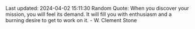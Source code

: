 Last updated: 2024-04-02 15:11:30
Random Quote: When you discover your mission, you will feel its demand. It will fill you with enthusiasm and a burning desire to get to work on it. - W. Clement Stone